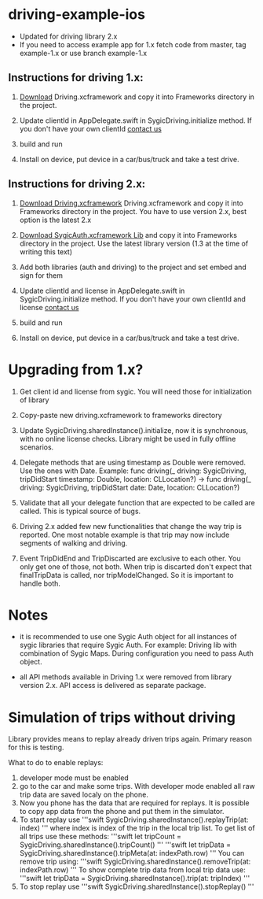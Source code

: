 # driving-example-ios

- Updated for driving library 2.x
- If you need to access example app for 1.x fetch code from master, tag example-1.x or use branch example-1.x

## Instructions for driving 1.x:
1. [Download](https://public.repo.sygic.com/#browse/browse:maven-sygic-releases:com%2Fsygic%2Fadas%2Fdriving) Driving.xcframework and copy it into Frameworks directory in the project. 


2. Update clientId in AppDelegate.swift in SygicDriving.initialize method. If you don't have your own clientId [contact us](https://www.sygic.com/enterprise/contact-us)

3. build and run

4. Install on device, put device in a car/bus/truck and take a test drive.



## Instructions for driving 2.x:

1. [Download Driving.xcframework](https://public.repo.sygic.com/#browse/browse:maven-sygic-releases:com%2Fsygic%2Fadas%2Fdriving) Driving.xcframework and copy it into Frameworks directory in the project. You have to use version 2.x, best option is the latest 2.x

2. [Download SygicAuth.xcframework Lib](https://public.repo.sygic.com/#browse/browse:maven-sygic-releases:com%2Fsygic%2Flib%2Fauth%2Fsygicauth-ios) and copy it into Frameworks directory in the project. Use the latest library version (1.3 at the time of writing this text)

3. Add both libraries (auth and driving) to the project and set embed and sign for them

4. Update clientId and license in AppDelegate.swift in SygicDriving.initialize method. If you don't have your own clientId and license [contact us](https://www.sygic.com/enterprise/contact-us)

6. build and run

6. Install on device, put device in a car/bus/truck and take a test drive.





# Upgrading from 1.x?

1. Get client id and license from sygic. You will need those for initialization of library
2. Copy-paste new driving.xcframework to frameworks directory
3. Update SygicDriving.sharedInstance().initialize, now it is synchronous, with no online license checks. Library might be used in fully offline scenarios.
4. Delegate methods that are using timestamp as Double were removed. Use the ones with Date. Example: func driving(_ driving: SygicDriving, tripDidStart timestamp: Double, location: CLLocation?) -> func driving(_ driving: SygicDriving, tripDidStart date: Date, location: CLLocation?)
5. Validate that all your delegate function that are expected to be called are called. This is typical source of bugs.

6. Driving 2.x added few new functionalities that change the way trip is reported. One most notable example is that trip may now include segments of walking and driving.
7. Event TripDidEnd and TripDiscarted are exclusive to each other. You only get one of those, not both. When trip is discarted don't expect that finalTripData is called, nor tripModelChanged. So it is important to handle both.

# Notes
- it is recommended to use one Sygic Auth object for all instances of sygic libraries that require Sygic Auth. For example: Driving lib with combination of Sygic Maps. During configuration you need to pass Auth object. 

- all API methods available in Driving 1.x were removed from library version 2.x. API access is delivered as separate package.

# Simulation of trips without driving

Library provides means to replay already driven trips again. Primary reason for this is testing.

What to do to enable replays:

1. developer mode must be enabled
2. go to the car and make some trips. With developer mode enabled all raw trip data are saved localy on the phone.
3. Now you phone has the data that are required for replays. It is possible to copy app data from the phone and put them in the simulator. 
4. To start replay use 
'''swift
SygicDriving.sharedInstance().replayTrip(at: index)
''' 
where index is index of the trip in the local trip list. To get list of all trips use these methods:
'''swift
let tripCount = SygicDriving.sharedInstance().tripCount()
'''
'''swift
let tripData = SygicDriving.sharedInstance().tripMeta(at: indexPath.row)
'''
You can remove trip using:
'''swift
SygicDriving.sharedInstance().removeTrip(at: indexPath.row)
'''
To show complete trip data from local trip data use:
'''swift
let tripData = SygicDriving.sharedInstance().trip(at: tripIndex)
'''            
5. To stop replay use
'''swift
SygicDriving.sharedInstance().stopReplay()
'''
